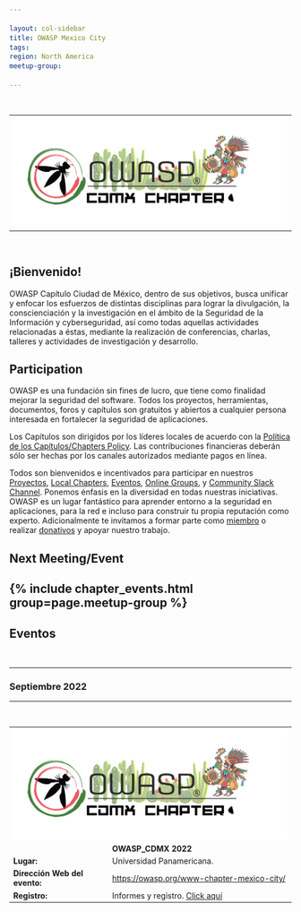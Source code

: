 ```yaml
---

layout: col-sidebar
title: OWASP Mexico City
tags: 
region: North America
meetup-group:

---
```

<br>
<table>
  <tbody>
    <tr>
      <td colspan="2"><center><img src="assets/images/OWASP_CDMX.png" alt=""></center></td>
    </tr>
  </tbody>
</table>
<br>

## ¡Bienvenido!

OWASP Capítulo Ciudad de México, dentro de sus objetivos, busca unificar y enfocar los esfuerzos de distintas disciplinas para lograr la divulgación, la conscienciación y la investigación en el ámbito de la Seguridad de la Información y cyberseguridad, así como todas aquellas actividades relacionadas a éstas, mediante la realización de conferencias, charlas, talleres y actividades de investigación y desarrollo.

## Participation
OWASP es una fundación sin fines de lucro, que tiene como finalidad mejorar la seguridad del software. Todos los proyectos, herramientas, documentos, foros y capítulos son gratuitos y abiertos a cualquier persona interesada en fortalecer la seguridad de aplicaciones. 

Los Capítulos son dirigidos por los líderes locales de acuerdo con la [Política de los Capítulos/Chapters Policy](/www-policy/operational/chapters). Las contribuciones financieras deberán sólo ser hechas por los canales autorizados mediante pagos en línea. 

Todos son bienvenidos e incentivados para participar en nuestros [Proyectos](/projects/), [Local Chapters](/chapters/), [Eventos](/events/), [Online Groups](https://groups.google.com/a/owasp.com/), y [Community Slack Channel](https://owasp.slack.com/). Ponemos énfasis en la diversidad en todas nuestras iniciativas. OWASP es un lugar fantástico para aprender entorno a la seguridad en aplicaciones, para la red e incluso para construir tu propia reputación como experto. Adicionalmente te invitamos a formar parte como [miembro](/membership/) o realizar [donativos](/donate/) y apoyar nuestro trabajo. 


Next Meeting/Event <!-- You should keep this section as it will populate your meetup events -->
---------------------
{% include chapter_events.html group=page.meetup-group %}
---
## Eventos
<br>
<hr>
<h3>Septiembre 2022</h3>
<hr>
<br>
<table>
  <tbody>
    <tr>
      <td colspan="2"><center><img src="assets/images/OWASP_CDMX.png" alt=""></center></td>
    </tr>
    <tr>
      <td><b></b> </td>
      <td><b>OWASP_CDMX 2022</b> </td>
    </tr>
    <tr>
      <td><b>Lugar:</b> </td>
      <td>Universidad Panamericana. </td>
    </tr>
    <tr>
      <td><b>Dirección Web del evento:</b> </td>
      <td> <a rel="nofollow" class="external free" href="https://owasp.org/www-chapter-mexico-city/">https://owasp.org/www-chapter-mexico-city/</a></td>
    </tr>
    <tr>
      <td><b>Registro:</b></td>
      <td> Informes y registro. <a rel="nofollow" class="external text" href="http://www.eventbrite.com"> Click aquí</a></td>
    </tr>
  </tbody>
</table>
<br>
